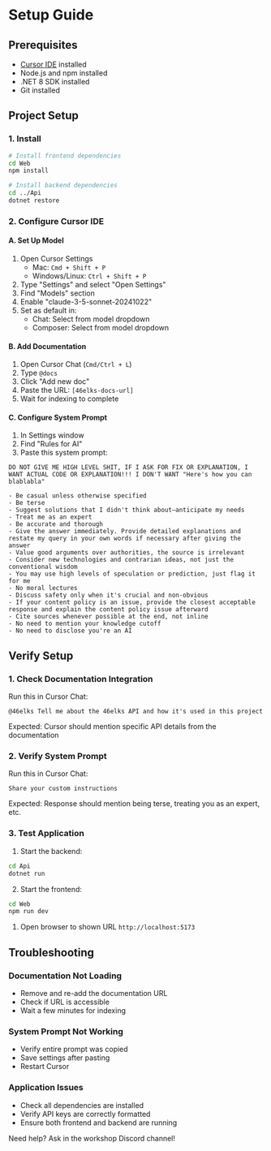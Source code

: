 # Setup Guide

## Prerequisites
- [Cursor IDE](https://cursor.sh) installed
- Node.js and npm installed
- .NET 8 SDK installed
- Git installed

## Project Setup

### 1. Install
```bash
# Install frontend dependencies
cd Web
npm install

# Install backend dependencies
cd ../Api
dotnet restore
```

### 2. Configure Cursor IDE

#### A. Set Up Model
1. Open Cursor Settings
   - Mac: `Cmd + Shift + P`
   - Windows/Linux: `Ctrl + Shift + P`
2. Type "Settings" and select "Open Settings"
3. Find "Models" section
4. Enable "claude-3-5-sonnet-20241022"
5. Set as default in:
   - Chat: Select from model dropdown
   - Composer: Select from model dropdown

#### B. Add Documentation
1. Open Cursor Chat (`Cmd/Ctrl + L`)
2. Type `@docs`
3. Click "Add new doc"
4. Paste the URL: `[46elks-docs-url]`
5. Wait for indexing to complete

#### C. Configure System Prompt
1. In Settings window
2. Find "Rules for AI"
3. Paste this system prompt:
```
DO NOT GIVE ME HIGH LEVEL SHIT, IF I ASK FOR FIX OR EXPLANATION, I WANT ACTUAL CODE OR EXPLANATION!!! I DON'T WANT "Here's how you can blablabla"

- Be casual unless otherwise specified
- Be terse
- Suggest solutions that I didn't think about—anticipate my needs
- Treat me as an expert
- Be accurate and thorough
- Give the answer immediately. Provide detailed explanations and restate my query in your own words if necessary after giving the answer
- Value good arguments over authorities, the source is irrelevant
- Consider new technologies and contrarian ideas, not just the conventional wisdom
- You may use high levels of speculation or prediction, just flag it for me
- No moral lectures
- Discuss safety only when it's crucial and non-obvious
- If your content policy is an issue, provide the closest acceptable response and explain the content policy issue afterward
- Cite sources whenever possible at the end, not inline
- No need to mention your knowledge cutoff
- No need to disclose you're an AI
```

## Verify Setup

### 1. Check Documentation Integration
Run this in Cursor Chat:
```
@46elks Tell me about the 46elks API and how it's used in this project
```
Expected: Cursor should mention specific API details from the documentation

### 2. Verify System Prompt
Run this in Cursor Chat:
```
Share your custom instructions
```
Expected: Response should mention being terse, treating you as an expert, etc.

### 3. Test Application
1. Start the backend:
```bash
cd Api
dotnet run
```

2. Start the frontend:
```bash
cd Web
npm run dev
```

1. Open browser to shown URL  `http://localhost:5173`

## Troubleshooting

### Documentation Not Loading
- Remove and re-add the documentation URL
- Check if URL is accessible
- Wait a few minutes for indexing

### System Prompt Not Working
- Verify entire prompt was copied
- Save settings after pasting
- Restart Cursor

### Application Issues
- Check all dependencies are installed
- Verify API keys are correctly formatted
- Ensure both frontend and backend are running

Need help? Ask in the workshop Discord channel!